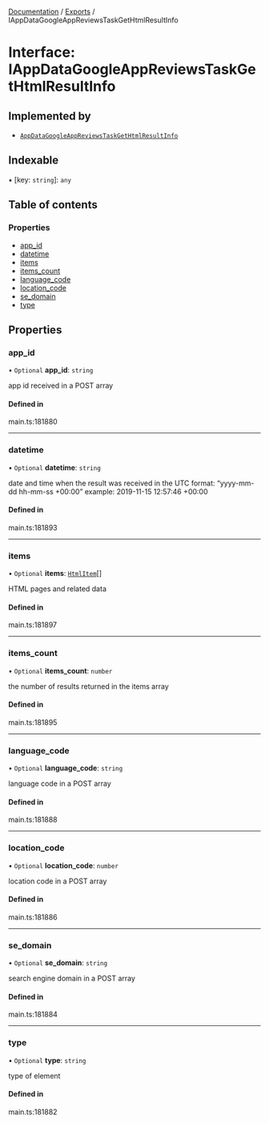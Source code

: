 [Documentation](../README.md) / [Exports](../modules.md) / IAppDataGoogleAppReviewsTaskGetHtmlResultInfo

# Interface: IAppDataGoogleAppReviewsTaskGetHtmlResultInfo

## Implemented by

- [`AppDataGoogleAppReviewsTaskGetHtmlResultInfo`](../classes/AppDataGoogleAppReviewsTaskGetHtmlResultInfo.md)

## Indexable

▪ [key: `string`]: `any`

## Table of contents

### Properties

- [app\_id](IAppDataGoogleAppReviewsTaskGetHtmlResultInfo.md#app_id)
- [datetime](IAppDataGoogleAppReviewsTaskGetHtmlResultInfo.md#datetime)
- [items](IAppDataGoogleAppReviewsTaskGetHtmlResultInfo.md#items)
- [items\_count](IAppDataGoogleAppReviewsTaskGetHtmlResultInfo.md#items_count)
- [language\_code](IAppDataGoogleAppReviewsTaskGetHtmlResultInfo.md#language_code)
- [location\_code](IAppDataGoogleAppReviewsTaskGetHtmlResultInfo.md#location_code)
- [se\_domain](IAppDataGoogleAppReviewsTaskGetHtmlResultInfo.md#se_domain)
- [type](IAppDataGoogleAppReviewsTaskGetHtmlResultInfo.md#type)

## Properties

### app\_id

• `Optional` **app\_id**: `string`

app id received in a POST array

#### Defined in

main.ts:181880

___

### datetime

• `Optional` **datetime**: `string`

date and time when the result was received
in the UTC format: “yyyy-mm-dd hh-mm-ss +00:00”
example:
2019-11-15 12:57:46 +00:00

#### Defined in

main.ts:181893

___

### items

• `Optional` **items**: [`HtmlItem`](../classes/HtmlItem.md)[]

HTML pages and related data

#### Defined in

main.ts:181897

___

### items\_count

• `Optional` **items\_count**: `number`

the number of results returned in the items array

#### Defined in

main.ts:181895

___

### language\_code

• `Optional` **language\_code**: `string`

language code in a POST array

#### Defined in

main.ts:181888

___

### location\_code

• `Optional` **location\_code**: `number`

location code in a POST array

#### Defined in

main.ts:181886

___

### se\_domain

• `Optional` **se\_domain**: `string`

search engine domain in a POST array

#### Defined in

main.ts:181884

___

### type

• `Optional` **type**: `string`

type of element

#### Defined in

main.ts:181882
